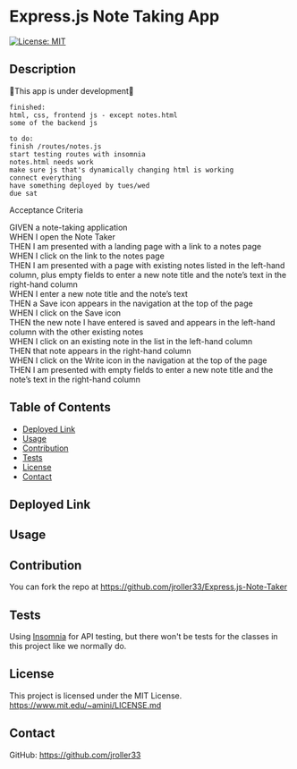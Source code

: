   # Express.js Note Taking App
  [![License: MIT](https://img.shields.io/badge/License-MIT-blue.svg)](https://opensource.org/licenses/MIT)
  ## Description
  🚧This app is under development🚧<br/>
  ```
  finished:
  html, css, frontend js - except notes.html
  some of the backend js

  to do:
  finish /routes/notes.js
  start testing routes with insomnia
  notes.html needs work
  make sure js that's dynamically changing html is working
  connect everything
  have something deployed by tues/wed
  due sat
```

Acceptance Criteria

GIVEN a note-taking application<br/>
WHEN I open the Note Taker<br/>
THEN I am presented with a landing page with a link to a notes page<br/>
WHEN I click on the link to the notes page<br/>
THEN I am presented with a page with existing notes listed in the left-hand column, plus empty fields to enter a new note title and the note’s text in the right-hand column<br/>
WHEN I enter a new note title and the note’s text<br/>
THEN a Save icon appears in the navigation at the top of the page<br/>
WHEN I click on the Save icon<br/>
THEN the new note I have entered is saved and appears in the left-hand column with the other existing notes<br/>
WHEN I click on an existing note in the list in the left-hand column<br/>
THEN that note appears in the right-hand column<br/>
WHEN I click on the Write icon in the navigation at the top of the page<br/>
THEN I am presented with empty fields to enter a new note title and the note’s text in the right-hand column<br/>



  ## Table of Contents
  - [Deployed Link](#deployed-link)
  - [Usage](#usage)
  - [Contribution](#contribution)
  - [Tests](#tests)
  - [License](#license)
  - [Contact](#contact)
  
  ## Deployed Link
  

  ## Usage

  


  ## Contribution
  You can fork the repo at https://github.com/jroller33/Express.js-Note-Taker
  
  ## Tests
  Using [Insomnia](https://insomnia.rest/) for API testing, but there won't be tests for the classes in this project like we normally do.

  ## License
  This project is licensed under the MIT License. <br/>
  https://www.mit.edu/~amini/LICENSE.md

  ## Contact
  GitHub: https://github.com/jroller33 
  
